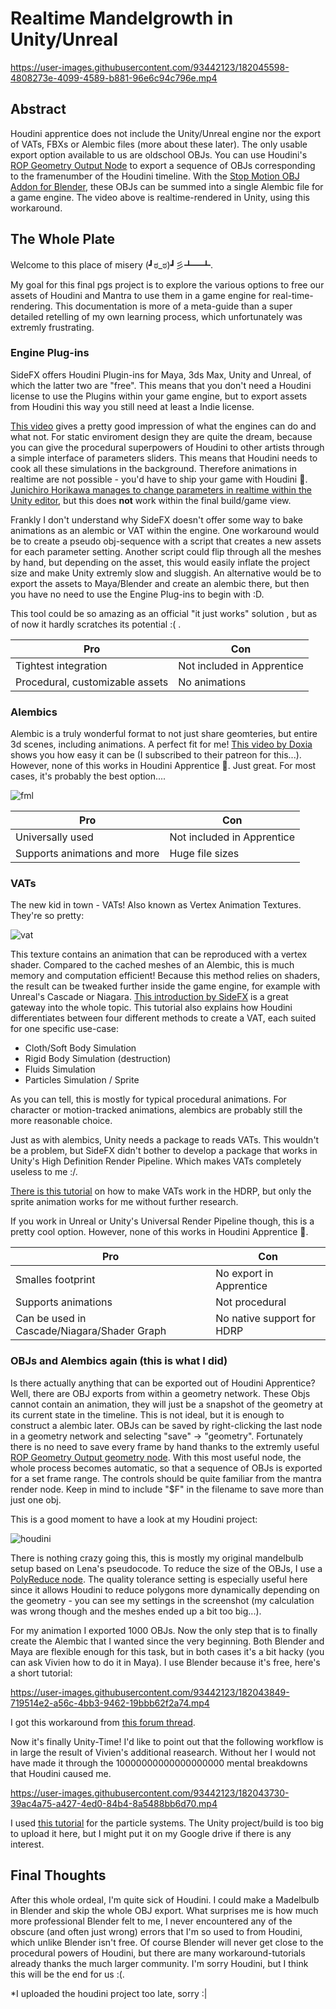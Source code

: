 # Realtime Mandelgrowth in Unity/Unreal



https://user-images.githubusercontent.com/93442123/182045598-4808273e-4099-4589-b881-96e6c94c796e.mp4



## Abstract
Houdini apprentice does not include the Unity/Unreal engine nor the export of VATs, FBXs or Alembic files (more about these later). The only usable export option available to us are oldschool OBJs. You can use Houdini's [ROP Geometry Output Node](https://www.sidefx.com/docs/houdini/nodes/sop/rop_geometry.html) to export a sequence of OBJs corresponding to the framenumber of the Houdini timeline. With the [Stop Motion OBJ Addon for Blender](https://github.com/neverhood311/Stop-motion-OBJ), these OBJs can be summed into a single Alembic file for a game engine. The video above is realtime-rendered in Unity, using this workaround. 

## The Whole Plate
Welcome to this place of misery (┛ಠ_ಠ)┛彡┻━┻.

My goal for this final pgs project is to explore the various options to free our assets of Houdini and Mantra to use them in a game engine for real-time-rendering. This documentation is more of a meta-guide than a super detailed retelling of my own learning process, which unfortunately was extremly frustrating.


### Engine Plug-ins

SideFX offers Houdini Plugin-ins for Maya, 3ds Max, Unity and Unreal, of which the latter two are "free". This means that you don't need a Houdini license to use the Plugins within your game engine, but to export assets from Houdini this way you still need at least a Indie license.

[This video](https://www.youtube.com/watch?v=QZZp-Ob-OSA) gives a pretty good impression of what the engines can do and what not. For static enviroment design they are quite the dream, because you can give the procedural superpowers of Houdini to other artists through a simple interface of parameters sliders. This means that Houdini needs to cook all these simulations in the background. Therefore animations in realtime are not possible - you'd have to ship your game with Houdini 🤪. [Junichiro Horikawa manages to change parameters in realtime within the Unity editor](https://www.youtube.com/watch?v=J_dUTntd8lA&t=131s), but this does **not** work within the final build/game view.

Frankly I don't understand why SideFX doesn't offer some way to bake animations as an alembic or VAT within the engine. One workaround would be to create a  pseudo obj-sequence with a script that creates a new assets for each parameter setting. Another script could flip through all the meshes by hand, but depending on the asset, this would easily inflate the project size and make Unity extremly slow and sluggish. An alternative would be to export the assets to Maya/Blender and create an alembic there, but then you have no need to use the Engine Plug-ins to begin with :D. 

This tool could be so amazing as an official "it just works" solution , but as of now it hardly scratches its potential :( .


| Pro                              | Con                         |
|----------------------------------|-----------------------------|
| Tightest integration            | Not included in Apprentice |
| Procedural, customizable assets | No animations              |

### Alembics

Alembic is a truly wonderful format to not just share geomteries, but entire 3d scenes, including animations. A perfect fit for me! [This video by Doxia](https://www.youtube.com/watch?v=BPK-1nYXjUY&list=PLMUuuDyzvcZI1_Z_oNFcy8GtfNIqG3vIg&index=7&t=680s) shows you how easy it can be (I subscribed to their patreon for this...). However, none of this works in Houdini Apprentice 🤠. Just great. 
For most cases, it's probably the best option....

![fml](https://i.kym-cdn.com/photos/images/newsfeed/001/401/347/312.jpg)

| Pro                         | Con                         |
|-----------------------------|-----------------------------|
| Universally used            | Not included in Apprentice |
| Supports animations and more | Huge file sizes             |

### VATs

The new kid in town - VATs! Also known as Vertex Animation Textures. They're so pretty:

![vat](https://user-images.githubusercontent.com/93442123/182043279-a605b1de-6caf-40ff-b50f-e776f2af60b4.png)

This texture contains an animation that can be reproduced with a vertex shader. Compared to the cached meshes of an Alembic, this is much memory and computation efficient! Because this method relies on shaders, the result can be tweaked further inside the game engine, for example with Unreal's Cascade or Niagara. [This introduction by SideFX](https://www.sidefx.com/tutorials/vertex-animation-textures-for-unreal/) is a great gateway into the whole topic. This tutorial also explains how Houdini differentiates between four different methods to create a VAT, each suited for one specific use-case:

* Cloth/Soft Body Simulation
* Rigid Body Simulation (destruction)
* Fluids Simulation
* Particles Simulation / Sprite

As you can tell, this is mostly for typical procedural animations. For character or motion-tracked animations, alembics are probably still the more reasonable choice.

Just as with alembics, Unity needs a package to reads VATs. This wouldn't be a problem, but SideFX didn't bother to develop a package that works in Unity's High Definition Render Pipeline. Which makes VATs completely useless to me :/.

[There is this tutorial](https://github.com/keijiro/HdrpVatExample) on how to make VATs work in the HDRP, but only the sprite animation works for me without further research.

If you work in Unreal or Unity's Universal Render Pipeline though, this is a pretty cool option.
However, none of this works in Houdini Apprentice 🤠.

| Pro                               | Con                        |
|-----------------------------------|----------------------------|
| Smalles footprint                 | No export in Apprentice    |
| Supports animations               | Not procedural             |
| Can be used in Cascade/Niagara/Shader Graph | No native support for HDRP |

### OBJs and Alembics again (this is what I did)

Is there actually anything that can be exported out of Houdini Apprentice? Well, there are OBJ exports from within a geometry network. These Objs cannot contain an animation, they will just be a snapshot of the geometry at its current state in the timeline. This is not ideal, but it is enough to construct a alembic later. OBJs can be saved by right-clicking the last node in a geometry network and selecting "save" -> "geometry". Fortunately there is no need to save every frame by hand thanks to the extremly useful [ROP Geometry Output geometry node](https://www.sidefx.com/docs/houdini/nodes/sop/rop_geometry.html). With this most useful node, the whole process becomes automatic, so that a sequence of OBJs is exported for a set frame range. The controls should be quite familiar from the mantra render node. Keep in mind to include "$F" in the filename to save more than just one obj. 

This is a good moment to have a look at my Houdini project:

![houdini](https://user-images.githubusercontent.com/93442123/182043835-4d543b17-51c0-4c51-9ffe-3f7ab81e9502.png)


There is nothing crazy going this, this is mostly my original mandelbulb setup based on Lena's pseudocode. To reduce the size of the OBJs, I use a [PolyReduce node](https://www.sidefx.com/docs/houdini/nodes/sop/polyreduce.html). The quality tolerance setting is especially useful here since it allows Houdini to reduce polygons more dynamically depending on the geometry - you can see my settings in the screenshot (my calculation was wrong though and the meshes ended up a bit too big...).

For my animation I exported 1000 OBJs. Now the only step that is to finally create the Alembic that I wanted since the very beginning. Both Blender and Maya are flexible enough for this task, but in both cases it's a bit hacky (you can ask Vivien how to do it in Maya). I use Blender because it's free, here's a short tutorial:


https://user-images.githubusercontent.com/93442123/182043849-719514e2-a56c-4bb3-9462-19bbb62f2a74.mp4


I got this workaround from [this forum thread](https://blenderartists.org/t/stop-motion-obj-obj-stl-ply-sequence-importer-v2-1-1/670105/107). 

Now it's finally Unity-Time! I'd like to point out that the following workflow is in large the result of Vivien's additional reasearch. Without her I would not have made it through the 10000000000000000000 mental breakdowns that Houdini caused me. 


https://user-images.githubusercontent.com/93442123/182043730-39ac4a75-a427-4ed0-84b4-8a5488bb6d70.mp4



I used [this tutorial](https://learn.unity.com/tutorial/particle-system-lights#) for the particle systems. The Unity project/build is too big to upload it here, but I might put it on my Google drive if there is any interest. 

## Final Thoughts

After this whole ordeal, I'm quite sick of Houdini. I could make a Madelbulb in Blender and skip the whole OBJ export. What surprises me is how much more professional Blender felt to me, I never encountered any of the obscure (and often just wrong) errors that I'm so used to from Houdini, which unlike Blender isn't free. Of course Blender will never get close to the procedural powers of Houdini, but there are many workaround-tutorials already thanks the much larger community. I'm sorry Houdini, but I think this will be the end for us :(. 

*I uploaded the houdini project too late, sorry :|

